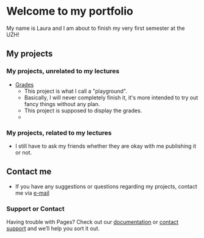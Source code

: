 # Welcome to my portfolio

My name is Laura and I am about to finish my very first semester at the UZH!


## My projects
### My projects, unrelated to my lectures
- [Grades]([https://docs.github.com/en/github/writing-on-github/getting-started-with-writing-and-formatting-on-github/basic-writing-and-formatting-syntax](https://gitlab.uzh.ch/laura.christoph/grades_v1))
    - This project is what I call a "playground". 
    - Basically, I will never completely finish it, it's more intended to try out fancy things without any plan.
    - This project is supposed to display the grades.
    - 

### My projects, related to my lectures
- I still have to ask my friends whether they are okay with me publishing it or not.

## Contact me
- If you have any suggestions or questions regarding my projects, contact me via [e-mail](mailto:laura.christoph@uzh.ch)

### Support or Contact

Having trouble with Pages? Check out our [documentation](https://docs.github.com/categories/github-pages-basics/) or [contact support](https://support.github.com/contact) and we’ll help you sort it out.
